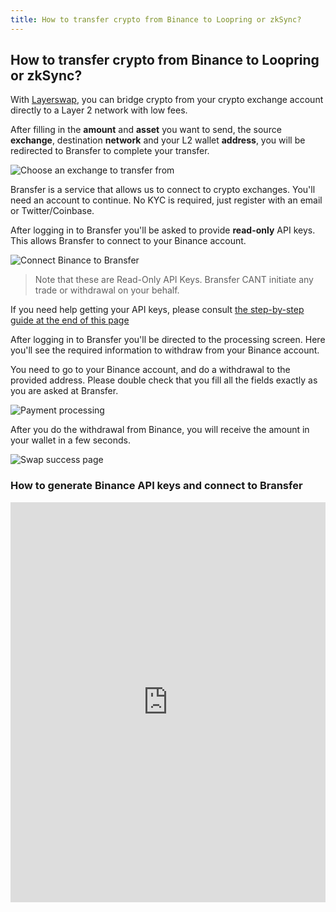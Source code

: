 ```yaml
---
title: How to transfer crypto from Binance to Loopring or zkSync?
---
```


## How to transfer crypto from Binance to Loopring or zkSync?

With [Layerswap](/), you can bridge crypto from your crypto exchange account directly to a Layer 2 network with low fees. <br />

After filling in the **amount** and **asset** you want to send, the source **exchange**, destination **network** and your L2 wallet **address**, you will be redirected to Bransfer to complete your transfer.

![Choose an exchange to transfer from](/images/bransfer_choose_exchange.png)

Bransfer is a service that allows us to connect to crypto exchanges.
You'll need an account to continue. No KYC is required, just register with an email or Twitter/Coinbase.

After logging in to Bransfer you'll be asked to provide **read-only** API keys. This allows Bransfer to connect to your Binance account.  

![Connect Binance to Bransfer](/images/binance_connect_bransfer.png)
> Note that these are Read-Only API Keys. Bransfer CANT initiate any trade or withdrawal on your behalf.

If you need help getting your API keys, please consult [the step-by-step guide at the end of this page](#how-to-generate-binance-api-keys-and-connect-to-bransfer)

After logging in to Bransfer you'll be directed to the processing screen.
Here you'll see the required information to withdraw from your Binance account. <br />

You need to go to your Binance account, and do a withdrawal to the provided address.
Please double check that you fill all the fields exactly as you are asked at Bransfer.

![Payment processing](/images/payment_processing.png)

After you do the withdrawal from Binance, you will receive the amount in your wallet in a few seconds.

![Swap success page](/images/swap_success.png)

### How to generate Binance API keys and connect to Bransfer

<iframe src="https://scribehow.com/embed/Connect_Binance_account_to_Bransfer__pHbAxs8RR1i6pqrHROnz3Q" width="100%" height="640" allowFullScreen frameBorder="0"></iframe>